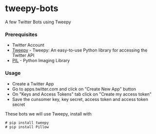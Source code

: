 # tweepy-bots
A few Twitter Bots using Tweepy 

### Prerequisites
* Twitter Account
* [Tweepy](http://www.tweepy.org/) - Tweepy: An easy-to-use Python library for accessing the Twitter API
* [PIL](http://www.pythonware.com/products/pil/) - Python Imaging Library

### Usage
* Create a Twitter App
* Go to apps.twitter.com and click on "Create New App" button
* On "Keys and Access Tokens" tab click on "Create my access token"
* Save the cunsomer key, key secret, access token and access token secret

These bots we will use Tweepy, install with
```
# pip install tweepy
# pip install Pillow
```



